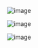 ![image](https://user-images.githubusercontent.com/65839541/131934096-061a13d8-cd68-48cb-b54d-8fd7764e86cc.png)

![image](https://user-images.githubusercontent.com/65839541/131938887-0d645f6c-f303-4f8a-994b-80fba331089f.png)

![image](https://user-images.githubusercontent.com/65839541/131938905-29b2e13f-a17c-4938-99db-6a4f19822bd4.png)

